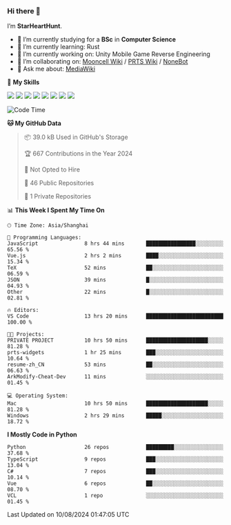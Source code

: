### Hi there 👋

I’m **StarHeartHunt**.

- 🏫 I’m currently studying for a **BSc** in **Computer Science**
- 🌱 I’m currently learning: Rust
- 🔭 I’m currently working on: Unity Mobile Game Reverse Engineering
- 👯 I’m collaborating on: [Mooncell Wiki](https://fgo.wiki/) / [PRTS Wiki](http://prts.wiki/) / [NoneBot](https://github.com/nonebot)
- 💬 Ask me about: [MediaWiki](https://www.mediawiki.org)

🌟 **My Skills**

![](https://img.shields.io/badge/-Python-3e74a2?style=flat-square&logo=Python&logoColor=fff)
![](https://img.shields.io/badge/-Node.js-339933?style=flat-square&logo=node.js&logoColor=fff)
![](https://img.shields.io/badge/-Vue-4fc08d?style=flat-square&logo=vue.js&logoColor=fff)
![](https://img.shields.io/badge/-React-2d98ce?style=flat-square&logo=React&logoColor=fff)
![](https://img.shields.io/badge/-TypeScript-3178C6?style=flat-square&logo=TypeScript&logoColor=fff)
![](https://img.shields.io/badge/-Docker-2496ED?style=flat-square&logo=Docker&logoColor=fff)
![](https://img.shields.io/badge/-Linux-000000?style=flat-square&logo=Linux&logoColor=fff)
![](https://img.shields.io/badge/-Dotnet-512bd4?style=flat-square&logo=.net&logoColor=fff)

<!--START_SECTION:waka-->
![Code Time](http://img.shields.io/badge/Code%20Time-1%2C297%20hrs%2031%20mins-blue)

**🐱 My GitHub Data** 

> 📦 39.0 kB Used in GitHub's Storage 
 > 
> 🏆 667 Contributions in the Year 2024
 > 
> 🚫 Not Opted to Hire
 > 
> 📜 46 Public Repositories 
 > 
> 🔑 1 Private Repositories 
 > 
📊 **This Week I Spent My Time On** 

```text
🕑︎ Time Zone: Asia/Shanghai

💬 Programming Languages: 
JavaScript               8 hrs 44 mins       ████████████████░░░░░░░░░   65.56 % 
Vue.js                   2 hrs 2 mins        ████░░░░░░░░░░░░░░░░░░░░░   15.34 % 
TeX                      52 mins             ██░░░░░░░░░░░░░░░░░░░░░░░   06.59 % 
JSON                     39 mins             █░░░░░░░░░░░░░░░░░░░░░░░░   04.93 % 
Other                    22 mins             █░░░░░░░░░░░░░░░░░░░░░░░░   02.81 % 

🔥 Editors: 
VS Code                  13 hrs 20 mins      █████████████████████████   100.00 % 

🐱‍💻 Projects: 
PRIVATE PROJECT          10 hrs 50 mins      ████████████████████░░░░░   81.28 % 
prts-widgets             1 hr 25 mins        ███░░░░░░░░░░░░░░░░░░░░░░   10.64 % 
resume-zh_CN             53 mins             ██░░░░░░░░░░░░░░░░░░░░░░░   06.63 % 
ArkModify-Cheat-Dev      11 mins             ░░░░░░░░░░░░░░░░░░░░░░░░░   01.45 % 

💻 Operating System: 
Mac                      10 hrs 50 mins      ████████████████████░░░░░   81.28 % 
Windows                  2 hrs 29 mins       █████░░░░░░░░░░░░░░░░░░░░   18.72 % 
```

**I Mostly Code in Python** 

```text
Python                   26 repos            █████████░░░░░░░░░░░░░░░░   37.68 % 
TypeScript               9 repos             ███░░░░░░░░░░░░░░░░░░░░░░   13.04 % 
C#                       7 repos             ███░░░░░░░░░░░░░░░░░░░░░░   10.14 % 
Vue                      6 repos             ██░░░░░░░░░░░░░░░░░░░░░░░   08.70 % 
VCL                      1 repo              ░░░░░░░░░░░░░░░░░░░░░░░░░   01.45 % 
```




 Last Updated on 10/08/2024 01:47:05 UTC
<!--END_SECTION:waka-->
